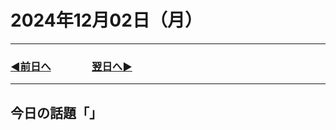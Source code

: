 # 2024年12月02日（月）

---

### [◀️前日へ](https://github.com/yuasys/chatty-journal/blob/main/2024/12/2024-12-01.md)&emsp;&emsp;&emsp;&emsp;[翌日へ▶️](https://github.com/yuasys/chatty-journal/blob/main/2024/12/2024-12-02.md)

---

## 今日の話題「」
